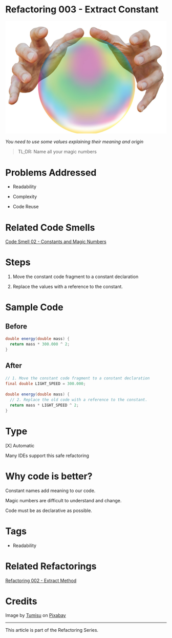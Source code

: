 # Refactoring 003 - Extract Constant

![Refactoring 003 - Extract Constant](Refactoring%20003%20-%20Extract%20Constant.jpg)

*You need to use some values explaining their meaning and origin*

> TL;DR: Name all your magic numbers

# Problems Addressed

- Readability

- Complexity

- Code Reuse

# Related Code Smells

[Code Smell 02 - Constants and Magic Numbers](https://github.com/mcsee/Software-Design-Articles/tree/main/Articles/Code%20Smells/Code%20Smell%2002%20-%20Constants%20and%20Magic%20Numbers/readme.md)

# Steps

1. Move the constant code fragment to a constant declaration

2. Replace the values with a reference to the constant.

# Sample Code

## Before

[Gist Url]: # (https://gist.github.com/mcsee/4beca4e8726130c29a74b956df6aefe2)

```java
double energy(double mass) {
  return mass * 300.000 ^ 2;
}
```

## After

[Gist Url]: # (https://gist.github.com/mcsee/17728639113169878b08a95a373624e3)

```java
// 1. Move the constant code fragment to a constant declaration
final double LIGHT_SPEED = 300.000;

double energy(double mass) {
  // 2. Replace the old code with a reference to the constant.
  return mass * LIGHT_SPEED ^ 2;
}
```

# Type

[X] Automatic
 
Many IDEs support this safe refactoring

# Why code is better?

Constant names add meaning to our code.

Magic numbers are difficult to understand and change.

Code must be as declarative as possible.

# Tags

- Readability

# Related Refactorings

[Refactoring 002 - Extract Method](https://github.com/mcsee/Software-Design-Articles/tree/main/Articles/Refactorings/Refactoring%20002%20-%20Extract%20Method/readme.md)

# Credits

Image by [Tumisu](https://pixabay.com/users/tumisu-148124/) on [Pixabay](https://pixabay.com/)

* * * 

This article is part of the Refactoring Series.